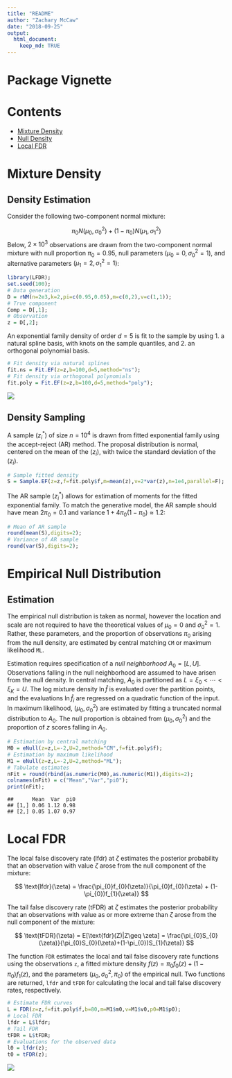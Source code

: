 ```yaml
---
title: "README"
author: "Zachary McCaw"
date: "2018-09-25"
output: 
  html_document: 
    keep_md: TRUE
--- 
```


# Package Vignette




# Contents

* [Mixture Density](#mixture-density)
* [Null Density](#null-density)
* [Local FDR](#local-fdr)

# Mixture Density

## Density Estimation

Consider the following two-component normal mixture:

$$
\pi_{0}N(\mu_{0},\sigma_{0}^2) + (1-\pi_{0})N(\mu_{1},\sigma_{1}^{2})
$$
Below, $2\times 10^{3}$ observations are drawn from the two-component normal mixture with null proportion $\pi_{0}=0.95$, null parameters $(\mu_{0}=0,\sigma_{0}^{2}=1)$, and alternative parameters $(\mu_{1}=2,\sigma_{1}^{2}=1)$:


```r
library(LFDR);
set.seed(100);
# Data generation
D = rNM(n=2e3,k=2,pi=c(0.95,0.05),m=c(0,2),v=c(1,1));
# True component
Comp = D[,1];
# Observation
z = D[,2];
```

An exponential family density of order $d=5$ is fit to the sample by using 1. a natural spline basis, with knots on the sample quantiles, and 2. an orthogonal polynomial basis.  


```r
# Fit density via natural splines
fit.ns = Fit.EF(z=z,b=100,d=5,method="ns");
# Fit density via orthogonal polynomials
fit.poly = Fit.EF(z=z,b=100,d=5,method="poly");
```

<img src="README_files/figure-html/unnamed-chunk-4-1.png" style="display: block; margin: auto;" />

## Density Sampling

A sample $(z_{i}^{*})$ of size $n=10^{4}$ is drawn from fitted exponential family using the accept-reject (AR) method. The proposal distribution is normal, centered on the mean of the $(z_{i})$, with twice the standard deviation of the $(z_{i})$.


```r
# Sample fitted density
S = Sample.EF(z=z,f=fit.poly$f,m=mean(z),v=2*var(z),n=1e4,parallel=F);
```

The AR sample $(z_{i}^{*})$ allows for estimation of moments for the fitted exponential family. To match the generative model, the AR sample should have mean $2\pi_{0} = 0.1$ and variance $1+4\pi_{0}(1-\pi_{0}) \approx 1.2$:


```r
# Mean of AR sample
round(mean(S),digits=2);
# Variance of AR sample
round(var(S),digits=2);
```

# Empirical Null Distribution

## Estimation

The empirical null distribution is taken as normal, however the location and scale are not required to have the theoretical values of $\mu_{0}=0$ and $\sigma_{0}^{2}=1$. Rather, these parameters, and the proportion of observations $\pi_{0}$ arising from the null density, are estimated by central matching `CM` or maximum likelihood `ML`. 

Estimation requires specification of a *null neighborhood* $A_{0} = [L,U]$. Observations falling in the null neighborhood are assumed to have arisen from the null density. In central matching, $A_{0}$ is partitioned as $L = \xi_{0} < \cdots < \xi_{K} = U$. The log mixture density $\ln\hat{f}$ is evaluated over the partition points, and the evaluations $\ln\hat{f}_{i}$ are regressed on a quadratic function of the input. In maximum likelihood, $(\mu_{0},\sigma_{0}^{2})$ are estimated by fitting a truncated normal distribution to $A_{0}$. The null proportion is obtained from $(\mu_{0},\sigma_{0}^{2})$ and the proportion of $z$ scores falling in $A_{0}$. 


```r
# Estimation by central matching
M0 = eNull(z=z,L=-2,U=2,method="CM",f=fit.poly$f);
# Estimation by maximum likelihood
M1 = eNull(z=z,L=-2,U=2,method="ML");
# Tabulate estimates
nFit = round(rbind(as.numeric(M0),as.numeric(M1)),digits=2);
colnames(nFit) = c("Mean","Var","pi0");
print(nFit);
```

```
##      Mean  Var  pi0
## [1,] 0.06 1.12 0.98
## [2,] 0.05 1.07 0.97
```

# Local FDR

The local false discovery rate (lfdr) at $\zeta$ estimates the posterior probability that an observation with value $\zeta$ arose from the null component of the mixture: 

$$
\text{lfdr}(\zeta) = \frac{\pi_{0}f_{0}(\zeta)}{\pi_{0}f_{0}(\zeta) + (1-\pi_{0})f_{1}(\zeta)}
$$

The tail false discovery rate (tFDR) at $\zeta$ estimates the posterior probability that an observations with value as or more extreme than $\zeta$ arose from the null component of the mixture:

$$
\text{tFDR}(\zeta) = E[\text{fdr}(Z)|Z\geq \zeta] = \frac{\pi_{0}S_{0}(\zeta)}{\pi_{0}S_{0}(\zeta)+(1-\pi_{0})S_{1}(\zeta)}
$$

The function `FDR` estimates the local and tail false discovery rate functions using the observations `z`, a fitted mixture density $f(z)=\pi_{0}f_{0}(z)+(1-\pi_{0})f_{1}(z)$, and the parameters $(\mu_{0},\sigma_{0}^{2},\pi_{0})$ of the empirical null. Two functions are returned, `lfdr` and `tFDR` for calculating the local and tail false discovery rates, respectively. 


```r
# Estimate FDR curves
L = FDR(z=z,f=fit.poly$f,b=80,m=M1$m0,v=M1$v0,p0=M1$p0);
# Local FDR
lfdr = L$lfdr;
# Tail FDR
tFDR = L$tFDR;
# Evaluations for the observed data
l0 = lfdr(z);
t0 = tFDR(z);
```

<img src="README_files/figure-html/unnamed-chunk-9-1.png" style="display: block; margin: auto;" />
